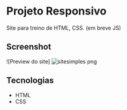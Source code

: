 # Projeto Responsivo

Site para treino de HTML, CSS. (em breve JS)


## Screenshot
![Preview do site]  ![sitesimples png](https://github.com/user-attachments/assets/62bf9e18-94b0-4a20-8732-b5343288cfc0)



## Tecnologias
- HTML
- CSS
